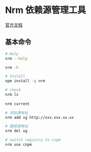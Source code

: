 # Nrm 依赖源管理工具

[官方文档](https://github.com/Pana/nrm)

## 基本命令

```sh
# Help
nrm --help

nrm -h

# Install
​npm install -g nrm

# check
nrm ls
​
nrm current

# 添加源地址
nrm add xg http://xxx.xxx.xx.xx

# 删除源地址
nrm del xg

# switch registry to cnpm
nrm use cnpm
```
